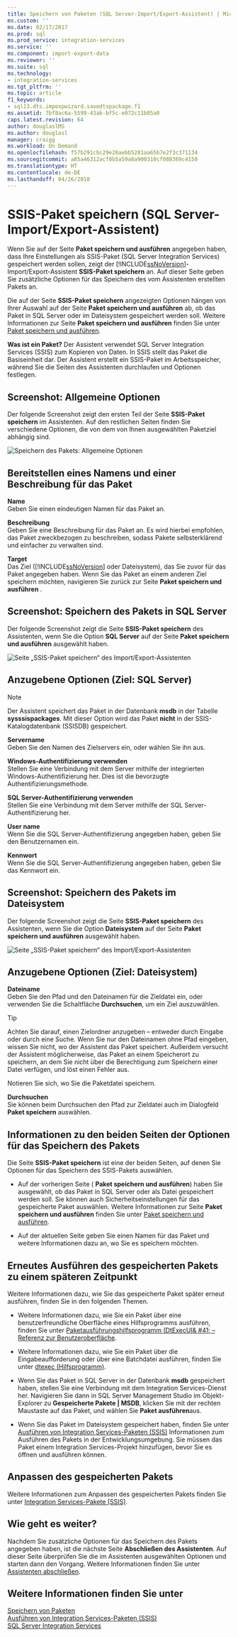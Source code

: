 ```yaml
---
title: Speichern von Paketen (SQL Server-Import/Export-Assistent) | Microsoft-Dokumentation
ms.custom: ''
ms.date: 02/17/2017
ms.prod: sql
ms.prod_service: integration-services
ms.service: ''
ms.component: import-export-data
ms.reviewer: ''
ms.suite: sql
ms.technology:
- integration-services
ms.tgt_pltfrm: ''
ms.topic: article
f1_keywords:
- sql13.dts.impexpwizard.savedtspackage.f1
ms.assetid: 7bf8ac6a-5599-43ab-bf5c-e072c11b85a0
caps.latest.revision: 64
author: douglaslMS
ms.author: douglasl
manager: craigg
ms.workload: On Demand
ms.openlocfilehash: f57b291cbc29e26aebb5281aa65b7e2f3c371134
ms.sourcegitcommit: a85a46312acf8b5a59a8a900310cf088369c4150
ms.translationtype: HT
ms.contentlocale: de-DE
ms.lasthandoff: 04/26/2018
---
```

# <a name="save-ssis-package-sql-server-import-and-export-wizard"></a>SSIS-Paket speichern (SQL Server-Import/Export-Assistent)
  Wenn Sie auf der Seite **Paket speichern und ausführen** angegeben haben, dass Ihre Einstellungen als SSIS-Paket (SQL Server Integration Services) gespeichert werden sollen, zeigt der [!INCLUDE[ssNoVersion](../../includes/ssnoversion-md.md)]-Import/Export-Assistent **SSIS-Paket speichern** an. Auf dieser Seite geben Sie zusätzliche Optionen für das Speichern des vom Assistenten erstellten Pakets an.  

Die auf der Seite **SSIS-Paket speichern** angezeigten Optionen hängen von Ihrer Auswahl auf der Seite **Paket speichern und ausführen** ab, ob das Paket in SQL Server oder im Dateisystem gespeichert werden soll. Weitere Informationen zur Seite **Paket speichern und ausführen** finden Sie unter [Paket speichern und ausführen](../../integration-services/import-export-data/save-and-run-package-sql-server-import-and-export-wizard.md).
 
**Was ist ein Paket?** Der Assistent verwendet SQL Server Integration Services (SSIS) zum Kopieren von Daten. In SSIS stellt das Paket die Basiseinheit dar. Der Assistent erstellt ein SSIS-Paket im Arbeitsspeicher, während Sie die Seiten des Assistenten durchlaufen und Optionen festlegen.

## <a name="screen-shot---common-options"></a>Screenshot: Allgemeine Optionen
Der folgende Screenshot zeigt den ersten Teil der Seite **SSIS-Paket speichern** im Assistenten. Auf den restlichen Seiten finden Sie verschiedene Optionen, die von dem von Ihnen ausgewählten Paketziel abhängig sind.

![Speichern des Pakets: Allgemeine Optionen](../../integration-services/import-export-data/media/save-package-common-options.png)

## <a name="provide-a-name-and-description-for-the-package"></a>Bereitstellen eines Namens und einer Beschreibung für das Paket  
 **Name**  
 Geben Sie einen eindeutigen Namen für das Paket an.  
  
 **Beschreibung**  
 Geben Sie eine Beschreibung für das Paket an. Es wird hierbei empfohlen, das Paket zweckbezogen zu beschreiben, sodass Pakete selbsterklärend und einfacher zu verwalten sind.  
  
 **Target**  
 Das Ziel ([!INCLUDE[ssNoVersion](../../includes/ssnoversion-md.md)] oder Dateisystem), das Sie zuvor für das Paket angegeben haben. Wenn Sie das Paket an einem anderen Ziel speichern möchten, navigieren Sie zurück zur Seite **Paket speichern und ausführen** .

## <a name="screen-shot---save-the-package-in-sql-server"></a>Screenshot: Speichern des Pakets in SQL Server

 Der folgende Screenshot zeigt die Seite **SSIS-Paket speichern** des Assistenten, wenn Sie die Option **SQL Server** auf der Seite **Paket speichern und ausführen** ausgewählt haben. 
  
![Seite „SSIS-Paket speichern“ des Import/Export-Assistenten](../../integration-services/import-export-data/media/save-package2.png "Save SSIS Package page of the Import and Export Wizard")  

## <a name="options-to-specify-target--sql-server"></a>Anzugebene Optionen (Ziel: SQL Server) 

 > [!NOTE]
 > Der Assistent speichert das Paket in der Datenbank **msdb** in der Tabelle **sysssispackages**. Mit dieser Option wird das Paket **nicht** in der SSIS-Katalogdatenbank (SSISDB) gespeichert.  
 
 **Servername**  
 Geben Sie den Namen des Zielservers ein, oder wählen Sie ihn aus.  
   
 **Windows-Authentifizierung verwenden**  
Stellen Sie eine Verbindung mit dem Server mithilfe der integrierten Windows-Authentifizierung her. Dies ist die bevorzugte Authentifizierungsmethode.  
  
 **SQL Server-Authentifizierung verwenden**  
Stellen Sie eine Verbindung mit dem Server mithilfe der SQL Server-Authentifizierung her.  
  
 **User name**  
Wenn Sie die SQL Server-Authentifizierung angegeben haben, geben Sie den Benutzernamen ein.  
  
 **Kennwort**  
Wenn Sie die SQL Server-Authentifizierung angegeben haben, geben Sie das Kennwort ein.  
    
## <a name="screen-shot---save-the-package-in-the-file-system"></a>Screenshot: Speichern des Pakets im Dateisystem
 
Der folgende Screenshot zeigt die Seite **SSIS-Paket speichern** des Assistenten, wenn Sie die Option **Dateisystem** auf der Seite **Paket speichern und ausführen** ausgewählt haben. 
  
![Seite „SSIS-Paket speichern“ des Import/Export-Assistenten](../../integration-services/import-export-data/media/save-package1.png "Save SSIS Package page of the Import and Export Wizard")  

## <a name="options-to-specify-target--file-system"></a>Anzugebene Optionen (Ziel: Dateisystem)

 **Dateiname**  
 Geben Sie den Pfad und den Dateinamen für die Zieldatei ein, oder verwenden Sie die Schaltfläche **Durchsuchen**, um ein Ziel auszuwählen.  
  
> [!TIP]
> Achten Sie darauf, einen Zielordner anzugeben – entweder durch Eingabe oder durch eine Suche. Wenn Sie nur den Dateinamen ohne Pfad eingeben, wissen Sie nicht, wo der Assistent das Paket speichert. Außerdem versucht der Assistent möglicherweise, das Paket an einem Speicherort zu speichern, an dem Sie nicht über die Berechtigung zum Speichern einer Datei verfügen, und löst einen Fehler aus.  
>   
>  Notieren Sie sich, wo Sie die Paketdatei speichern.  
  
 **Durchsuchen**  
 Sie können beim Durchsuchen den Pfad zur Zieldatei auch im Dialogfeld **Paket speichern** auswählen.  

## <a name="about-the-two-pages-of-options-for-saving-the-package"></a>Informationen zu den beiden Seiten der Optionen für das Speichern des Pakets  
 Die Seite **SSIS-Paket speichern** ist eine der beiden Seiten, auf denen Sie Optionen für das Speichern des SSIS-Pakets auswählen.  
  
-   Auf der vorherigen Seite ( **Paket speichern und ausführen**) haben Sie ausgewählt, ob das Paket in SQL Server oder als Datei gespeichert werden soll. Sie können auch Sicherheitseinstellungen für das gespeicherte Paket auswählen. Weitere Informationen zur Seite **Paket speichern und ausführen** finden Sie unter [Paket speichern und ausführen](../../integration-services/import-export-data/save-and-run-package-sql-server-import-and-export-wizard.md).  
  
-   Auf der aktuellen Seite geben Sie einen Namen für das Paket und weitere Informationen dazu an, wo Sie es speichern möchten.  
 
## <a name="run-the-saved-package-again-later"></a>Erneutes Ausführen des gespeicherten Pakets zu einem späteren Zeitpunkt  
 Weitere Informationen dazu, wie Sie das gespeicherte Paket später erneut ausführen, finden Sie in den folgenden Themen.  
  
-   Weitere Informationen dazu, wie Sie ein Paket über eine benutzerfreundliche Oberfläche eines Hilfsprogramms ausführen, finden Sie unter [Paketausführungshilfsprogramm &#40;DtExecUI& #41; – Referenz zur Benutzeroberfläche](../../integration-services/packages/execute-package-utility-dtexecui-ui-reference.md).  
  
-   Weitere Informationen dazu, wie Sie ein Paket über die Eingabeaufforderung oder über eine Batchdatei ausführen, finden Sie unter [dtexec (Hilfsprogramm)](../../integration-services/packages/dtexec-utility.md).  
  
-   Wenn Sie das Paket in SQL Server in der Datenbank **msdb** gespeichert haben, stellen Sie eine Verbindung mit dem Integration Services-Dienst her. Navigieren Sie dann in SQL Server Management Studio im Objekt-Explorer zu **Gespeicherte Pakete | MSDB**, klicken Sie mit der rechten Maustaste auf das Paket, und wählen Sie **Paket ausführen**aus.

-   Wenn Sie das Paket im Dateisystem gespeichert haben, finden Sie unter [Ausführen von Integration Services-Paketen (SSIS)](../../integration-services/packages/run-integration-services-ssis-packages.md) Informationen zum Ausführen des Pakets in der Entwicklungsumgebung. Sie müssen das Paket einem Integration Services-Projekt hinzufügen, bevor Sie es öffnen und ausführen können.  

## <a name="customize-the-saved-package"></a>Anpassen des gespeicherten Pakets  
 Weitere Informationen zum Anpassen des gespeicherten Pakets finden Sie unter [Integration Services-Pakete &#40;SSIS&#41;](../../integration-services/integration-services-ssis-packages.md).  
  
## <a name="whats-next"></a>Wie geht es weiter?  
 Nachdem Sie zusätzliche Optionen für das Speichern des Pakets angegeben haben, ist die nächste Seite **Abschließen des Assistenten**. Auf dieser Seite überprüfen Sie die im Assistenten ausgewählten Optionen und starten dann den Vorgang. Weitere Informationen finden Sie unter [Assistenten abschließen](../../integration-services/import-export-data/complete-the-wizard-sql-server-import-and-export-wizard.md).  
 
## <a name="see-also"></a>Weitere Informationen finden Sie unter  
[Speichern von Paketen](../../integration-services/save-packages.md)  
[Ausführen von Integration Services-Paketen (SSIS)](../../integration-services/packages/run-integration-services-ssis-packages.md)  
[SQL Server Integration Services](../../integration-services/sql-server-integration-services.md)
 
 
